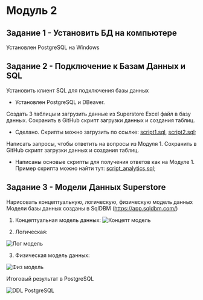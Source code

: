 # Модуль 2
## Задание 1 - Установить БД на компьютере

Установлен PostgreSQL на Windows

## Задание 2 - Подключение к Базам Данных и SQL
Установить клиент SQL для подключения базы данных

 - Установлен PostgreSQL и DBeaver.

Создать 3 таблицы и загрузить данные из Superstore Excel файл в базу данных. Сохранить в GitHub скрипт загрузки данных и создания таблиц.

 - Сделано. Скрипты можно загрузить по ссылке: [script1.sql](https://github.com/lenneverova/hello-world/blob/main/DE-101/Module%202/script_data2.sql), [script2.sql](https://github.com/lenneverova/hello-world/blob/main/DE-101/Module%202/script_data1.sql);

Написать запросы, чтобы ответить на вопросы из Модуля 1. Сохранить в GitHub скрипт загрузки данных и создания таблиц.

 - Написаны основые скрипты для получения ответов как на Модуле 1. Пример скрипта можно найти тут: [script_analytics.sql](https://github.com/lenneverova/hello-world/blob/main/DE-101/Module%202/script_analitics.sql);

## Задание 3 - Модели Данных Superstore

Нарисовать концептуальную, логическую, физическую модель данных
Модели базы данных созданы в SqlDBM (https://app.sqldbm.com/)


1. Концептуальная модель данных:
![Концепт модель](https://user-images.githubusercontent.com/113906493/231127396-2f7f0353-20c7-4bf0-856e-eed4894fdd9f.png)


2. Логическая:

![Лог модель](https://user-images.githubusercontent.com/113906493/231138330-b232b2ca-6e99-4d83-b165-277ad2cea82b.png)


3.  Физическая модель данных:

![Физ модель](https://user-images.githubusercontent.com/113906493/231140439-7dad3234-9007-4a26-9414-19e5a8f28c00.png)


Итоговый результат в PostgreSQL

![DDL PostgreSQL](https://user-images.githubusercontent.com/113906493/231145592-916c7c91-54de-4263-81be-680a9b8f794d.png)
